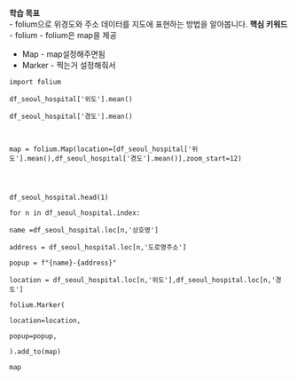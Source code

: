 **학습 목표**  
- folium으로 위경도와 주소 데이터를 지도에 표현하는 방법을 알아봅니다.
**핵심 키워드**
- folium  - folium은 map을 제공
- Map   - map설정해주면됨
- Marker - 찍는거 설정해줘서

```
import folium

df_seoul_hospital['위도'].mean()

df_seoul_hospital['경도'].mean()

  

map = folium.Map(location=[df_seoul_hospital['위도'].mean(),df_seoul_hospital['경도'].mean()],zoom_start=12)

  
  

df_seoul_hospital.head(1)
```


```
for n in df_seoul_hospital.index:

name =df_seoul_hospital.loc[n,'상호명']

address = df_seoul_hospital.loc[n,'도로명주소']

popup = f"{name}-{address}"

location = df_seoul_hospital.loc[n,'위도'],df_seoul_hospital.loc[n,'경도']

folium.Marker(

location=location,

popup=popup,

).add_to(map)

map
```